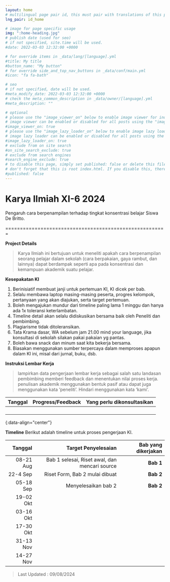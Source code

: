 ```yaml
---
layout: home
# multilingual page pair id, this must pair with translations of this page. (This name must be unique)
lng_pair: id_home

# image for page specific usage
img: ":home-heading.jpg"
# publish date (used for seo)
# if not specified, site.time will be used.
#date: 2022-03-03 12:32:00 +0000

# for override items in _data/lang/[language].yml
#title: My title
#button_name: "My button"
# for override side_and_top_nav_buttons in _data/conf/main.yml
#icon: "fa fa-bath"

# seo
# if not specified, date will be used.
#meta_modify_date: 2022-03-03 12:32:00 +0000
# check the meta_common_description in _data/owner/[language].yml
#meta_description: ""

# optional
# please use the "image_viewer_on" below to enable image viewer for individual pages or posts (_posts/ or [language]/_posts folders).
# image viewer can be enabled or disabled for all posts using the "image_viewer_posts: true" setting in _data/conf/main.yml.
#image_viewer_on: true
# please use the "image_lazy_loader_on" below to enable image lazy loader for individual pages or posts (_posts/ or [language]/_posts folders).
# image lazy loader can be enabled or disabled for all posts using the "image_lazy_loader_posts: true" setting in _data/conf/main.yml.
#image_lazy_loader_on: true
# exclude from on site search
#on_site_search_exclude: true
# exclude from search engines
#search_engine_exclude: true
# to disable this page, simply set published: false or delete this file
# don't forget that this is root index.html. If you disable this, there will be no index.html page to open
#published: false
---
```

# Karya Ilmiah XI-6 2024

Pengaruh cara berpenampilan terhadap tingkat konsentrasi belajar Siswa De Britto.

=======================================================


**Project Details**
> Karya Ilmiah ini bertujuan untuk meneliti apakah cara berpenampilan seorang pelajar dalam sekolah (cara berpakaian, gaya rambut, dan lainnya) dapat berdampak seperti apa pada konsentrasi dan kemampuan akademik suatu pelajar.

**Kesepakatan KI**
1. Berinisiatif membuat janji untuk pertemuan KI, KI dicek per bab.
2. Selalu membawa laptop masing-masing peserta, progres kelompok, pertanyaan yang akan diajukan, serta target pertemuan.
3. Boleh mengajukan mundur dari timeline paling lama 1 minggu dan hanya ada 1x toleransi keterlambatan.
4. Timeline detail akan selalu didiskusikan bersama baik oleh Peneliti dan pembimbing.
5. Plagiarisme tidak ditoleransikan.
6. Tata Krama dasar, WA sebelum jam 21.00 mind your language, jika konsultasi di sekolah silakan pakai pakaian yg pantas.
7. Boleh bawa snack dan minum saat kita bekerja bersama.
8. Biasakan menggunakan sumber terpercaya dalam memproses apapun dalam KI ini, misal dari jurnal, buku, dsb.

**Instruksi Lembar Kerja**
> lampirkan data pengerjaan lembar kerja sebagai salah satu landasan pembimbing memberi feedback dan menentukan nilai proses kerja.
> penulisan akademik menggunakan bentuk pasif atau dapat juga menggunakan kata ‘peneliti’. Hindari menggunakan kata ‘kami’.


|       Tanggal       |   Progress/Feedback  | Yang perlu dikonsultasikan |
| ------------------- | :------------------: | -------------------------: |
|                     |                      |                            |
|                     |                      |                            |
|                     |                      |                            |
|                     |                      |                            |
{:data-align="center"}

**Timeline**
Berikut adalah timeline untuk proses pengerjaan KI.

|       Tanggal       |   Target Penyelesaian                         |     Bab yang dikerjakan    |
| ------------------: | --------------------------------------------: | -------------------------: |
|      08-21 Aug      | Bab 1 selesai, Riset awal, dan mencari source |          **Bab 1**         |
|      22-4 Sep       | Riset Form, Bab 2 mulai dibuat                |          **Bab 2**         |
|      05-18 Sep      | Menyelesaikan bab 2                           |          **Bab 2**         |
|      19-02 Okt      |                                               |                            |
|      03-16 Okt      |                                               |                            |
|      17-30 Okt      |                                               |                            |
|      31-13 Nov      |                                               |                            |
|      14-27 Nov      |                                               |                            |

> Last Updated : 09/08/2024
